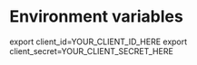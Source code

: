 # Environment variables

export client_id=YOUR_CLIENT_ID_HERE
export client_secret=YOUR_CLIENT_SECRET_HERE